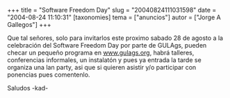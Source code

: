 +++
title = "Software Freedom Day"
slug = "20040824111031598"
date = "2004-08-24 11:10:31"
[taxonomies]
tema = ["anuncios"]
autor = ["Jorge A Gallegos"]
+++

Que tal señores, solo para invitarlos este proximo sabado 28 de agosto a
la celebración del Software Freedom Day por parte de GULAgs, pueden
checar un pequeño programa en www.gulags.org, habrá talleres,
conferencias informales, un instalatón y pues ya entrada la tarde se
organiza una lan party, asi que si quieren asistir y/o participar con
ponencias pues comentenlo.

Saludos -kad-

